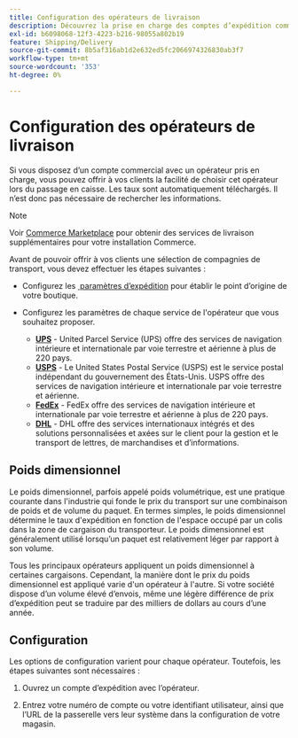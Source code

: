 ```yaml
---
title: Configuration des opérateurs de livraison
description: Découvrez la prise en charge des comptes d’expédition commerciale disponibles pour votre boutique.
exl-id: b6098068-12f3-4223-b216-98055a802b19
feature: Shipping/Delivery
source-git-commit: 8b5af316ab1d2e632ed5fc2066974326830ab3f7
workflow-type: tm+mt
source-wordcount: '353'
ht-degree: 0%

---
```


# Configuration des opérateurs de livraison

Si vous disposez d’un compte commercial avec un opérateur pris en charge, vous pouvez offrir à vos clients la facilité de choisir cet opérateur lors du passage en caisse. Les taux sont automatiquement téléchargés. Il n’est donc pas nécessaire de rechercher les informations.

>[!NOTE]
>
>Voir [Commerce Marketplace](../getting-started/commerce-marketplace.md) pour obtenir des services de livraison supplémentaires pour votre installation Commerce.

Avant de pouvoir offrir à vos clients une sélection de compagnies de transport, vous devez effectuer les étapes suivantes :

- Configurez les [&#x200B; paramètres d’expédition](shipping-settings.md) pour établir le point d’origine de votre boutique.

- Configurez les paramètres de chaque service de l&#39;opérateur que vous souhaitez proposer.

   - [**UPS**](ups.md) - United Parcel Service (UPS) offre des services de navigation intérieure et internationale par voie terrestre et aérienne à plus de 220 pays.
   - [**USPS**](usps.md) - Le United States Postal Service (USPS) est le service postal indépendant du gouvernement des États-Unis. USPS offre des services de navigation intérieure et internationale par voie terrestre et aérienne.
   - [**FedEx**](fedex.md) - FedEx offre des services de navigation intérieure et internationale par voie terrestre et aérienne à plus de 220 pays.
   - [**DHL**](dhl.md) - DHL offre des services internationaux intégrés et des solutions personnalisées et axées sur le client pour la gestion et le transport de lettres, de marchandises et d’informations.

## Poids dimensionnel

Le poids dimensionnel, parfois appelé poids volumétrique, est une pratique courante dans l&#39;industrie qui fonde le prix du transport sur une combinaison de poids et de volume du paquet. En termes simples, le poids dimensionnel détermine le taux d&#39;expédition en fonction de l&#39;espace occupé par un colis dans la zone de cargaison du transporteur. Le poids dimensionnel est généralement utilisé lorsqu’un paquet est relativement léger par rapport à son volume.

Tous les principaux opérateurs appliquent un poids dimensionnel à certaines cargaisons. Cependant, la manière dont le prix du poids dimensionnel est appliqué varie d&#39;un opérateur à l&#39;autre. Si votre société dispose d’un volume élevé d’envois, même une légère différence de prix d’expédition peut se traduire par des milliers de dollars au cours d’une année.

## Configuration

Les options de configuration varient pour chaque opérateur. Toutefois, les étapes suivantes sont nécessaires :

1. Ouvrez un compte d’expédition avec l’opérateur.

1. Entrez votre numéro de compte ou votre identifiant utilisateur, ainsi que l’URL de la passerelle vers leur système dans la configuration de votre magasin.
